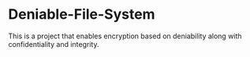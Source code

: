 # Deniable-File-System
This is a project that enables encryption based on deniability along with confidentiality and integrity.

